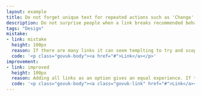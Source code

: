 ```yaml
---
layout: example
title: Do not forget unique text for repeated actions such as 'Change'
description: Do not surprise people when a link breaks recommended behaviour to open in the same tab.
tags: "Design"
mistake:
- link: mistake
  height: 100px
  reason: If there are many links it can seem templting to try and scope the description in a statement and visually hide other options. This gives an unequal experience in that screen readers get both sets of text.
  code: '<p class="govuk-body"><a href="#">Link</a></p>'
improvement:
- link: improved
  height: 100px
  reason: Adding all links as an option gives an equal experience. If there are issues with opening links in the same tab, then this is a root cause problem of technology decisions rather than one of noise.
  code: '<p class="govuk-body"><a class="govuk-link" href="#">Link</a></p>'
---
```

